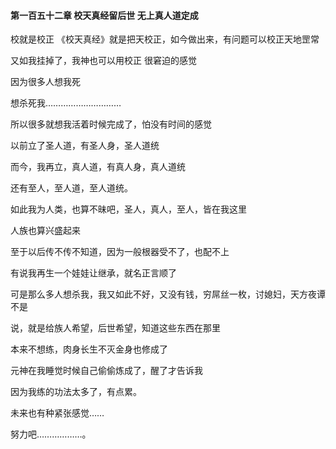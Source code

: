 #### 第一百五十二章 校天真经留后世 无上真人道定成


校就是校正
《校天真经》就是把天校正，如今做出来，有问题可以校正天地罡常

又如我挂掉了，我神也可以用校正
很窘迫的感觉

因为很多人想我死

想杀死我…………………………

所以很多就想我活着时候完成了，怕没有时间的感觉

以前立了圣人道，有圣人身，圣人道统

而今，我再立，真人道，有真人身，真人道统

还有至人，至人道，至人道统。

如此我为人类，也算不昧吧，圣人，真人，至人，皆在我这里

人族也算兴盛起来

至于以后传不传不知道，因为一般根器受不了，也配不上

有说我再生一个娃娃让继承，就名正言顺了

可是那么多人想杀我，我又如此不好，又没有钱，穷屌丝一枚，讨媳妇，天方夜谭不是

说，就是给族人希望，后世希望，知道这些东西在那里

本来不想练，肉身长生不灭金身也修成了

元神在我睡觉时候自己偷偷炼成了，醒了才告诉我

因为我练的功法太多了，有点累。

未来也有种紧张感觉……

努力吧………………。

